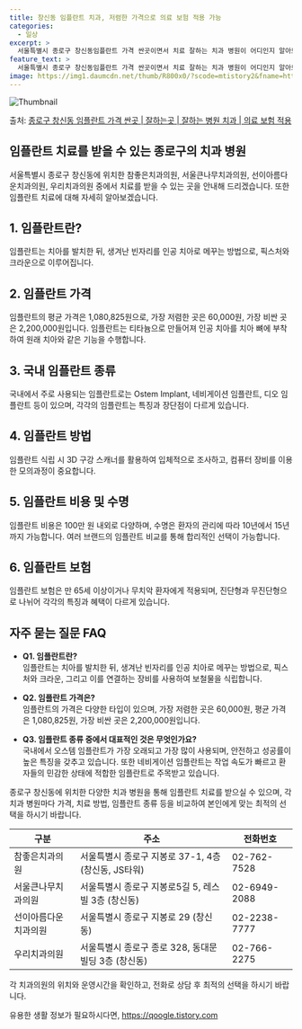 ```yaml
---
title: 창신동 임플란트 치과, 저렴한 가격으로 의료 보험 적용 가능
categories:
  - 일상
excerpt: >
  서울특별시 종로구 창신동임플란트 가격 싼곳이면서 치료 잘하는 치과 병원이 어디인지 알아보도록 하겠습니다. 서울특별시 종로구 창신동에 위치한 참좋은치과의원 서울큰나무치과의원 선이아름다운치과의원 우리치과의원 순서대로 안내 드리며, 임플란트 치료시 신경써야 할 부분 또한 같이 공유 드리겠습니다.2024년 임플란트 가격 살펴보기 👈 클릭임플란트 평균 가격참좋은치과의원표 내에 있는 전화 번호를 클릭 하시면 참좋은치과의원로 바로 전화 연결 됩니다.분류주소전화번호치과의원서울특별시 종로구 지봉로 37-1, 4층 (창신동, JS타워)📞02-762-7528로 전화하기참좋은치과의원 위치 확인하기 👈 클릭요일운영시간월요일10:00~19:00화요일10:00~19:00수요일10:00~19:00목..
feature_text: >
  서울특별시 종로구 창신동임플란트 가격 싼곳이면서 치료 잘하는 치과 병원이 어디인지 알아보도록 하겠습니다. 서울특별시 종로구 창신동에 위치한 참좋은치과의원 서울큰나무치과의원 선이아름다운치과의원 우리치과의원 순서대로 안내 드리며, 임플란트 치료시 신경써야 할 부분 또한 같이 공유 드리겠습니다.2024년 임플란트 가격 살펴보기 👈 클릭임플란트 평균 가격참좋은치과의원표 내에 있는 전화 번호를 클릭 하시면 참좋은치과의원로 바로 전화 연결 됩니다.분류주소전화번호치과의원서울특별시 종로구 지봉로 37-1, 4층 (창신동, JS타워)📞02-762-7528로 전화하기참좋은치과의원 위치 확인하기 👈 클릭요일운영시간월요일10:00~19:00화요일10:00~19:00수요일10:00~19:00목..
image: https://img1.daumcdn.net/thumb/R800x0/?scode=mtistory2&fname=https%3A%2F%2Fblog.kakaocdn.net%2Fdn%2FbiGUAW%2FbtsGZvYUVuC%2FATjvhqWUeS30wUh34lKZBk%2Fimg.webp
---
```


![Thumbnail](https://img1.daumcdn.net/thumb/R800x0/?scode=mtistory2&fname=https%3A%2F%2Fblog.kakaocdn.net%2Fdn%2FbiGUAW%2FbtsGZvYUVuC%2FATjvhqWUeS30wUh34lKZBk%2Fimg.webp)

<p>출처: <a href="https://qoogle.tistory.com/6831" rel="dofollow">종로구 창신동 임플란트 가격 싼곳 | 잘하는곳 | 잘하는 병원 치과 | 의료 보험 적용</a> </p>

## 임플란트 치료를 받을 수 있는 종로구의 치과 병원

서울특별시 종로구 창신동에 위치한 참좋은치과의원, 서울큰나무치과의원, 선이아름다운치과의원, 우리치과의원 중에서 치료를 받을 수 있는 곳을
안내해 드리겠습니다. 또한 임플란트 치료에 대해 자세히 알아보겠습니다.

## **1\. 임플란트란?**

임플란트는 치아를 발치한 뒤, 생겨난 빈자리를 인공 치아로 메꾸는 방법으로, 픽스처와 크라운으로 이루어집니다.

## **2\. 임플란트 가격**

임플란트의 평균 가격은 1,080,825원으로, 가장 저렴한 곳은 60,000원, 가장 비싼 곳은 2,200,000원입니다. 임플란트는
티타늄으로 만들어져 인공 치아를 치아 뼈에 부착하여 원래 치아와 같은 기능을 수행합니다.

## **3\. 국내 임플란트 종류**

국내에서 주로 사용되는 임플란트로는 Ostem Implant, 네비게이션 임플란트, 디오 임플란트 등이 있으며, 각각의 임플란트는 특징과
장단점이 다르게 있습니다.

## **4\. 임플란트 방법**

임플란트 식립 시 3D 구강 스캐너를 활용하여 입체적으로 조사하고, 컴퓨터 장비를 이용한 모의과정이 중요합니다.

## **5\. 임플란트 비용 및 수명**

임플란트 비용은 100만 원 내외로 다양하며, 수명은 환자의 관리에 따라 10년에서 15년까지 가능합니다. 여러 브랜드의 임플란트 비교를
통해 합리적인 선택이 가능합니다.

## **6\. 임플란트 보험**

임플란트 보험은 만 65세 이상이거나 무치악 환자에게 적용되며, 진단형과 무진단형으로 나뉘어 각각의 특징과 혜택이 다르게 있습니다.

## **자주 묻는 질문 FAQ**

  * **Q1. 임플란트란?**  
임플란트는 치아를 발치한 뒤, 생겨난 빈자리를 인공 치아로 메꾸는 방법으로, 픽스처와 크라운, 그리고 이를 연결하는 장비를 사용하여 보철물을
식립합니다.

  * **Q2. 임플란트 가격은?**  
임플란트의 가격은 다양한 타입이 있으며, 가장 저렴한 곳은 60,000원, 평균 가격은 1,080,825원, 가장 비싼 곳은
2,200,000원입니다.

  * **Q3. 임플란트 종류 중에서 대표적인 것은 무엇인가요?**  
국내에서 오스템 임플란트가 가장 오래되고 가장 많이 사용되며, 안전하고 성공률이 높은 특징을 갖추고 있습니다. 또한 네비게이션 임플란트는
작업 속도가 빠르고 환자들의 민감한 상태에 적합한 임플란트로 주목받고 있습니다.

종로구 창신동에 위치한 다양한 치과 병원을 통해 임플란트 치료를 받으실 수 있으며, 각 치과 병원마다 가격, 치료 방법, 임플란트 종류 등을
비교하여 본인에게 맞는 최적의 선택을 하시기 바랍니다.

**구분** | **주소** | **전화번호**  
---|---|---  
참좋은치과의원 | 서울특별시 종로구 지봉로 37-1, 4층 (창신동, JS타워) | 02-762-7528  
서울큰나무치과의원 | 서울특별시 종로구 지봉로5길 5, 레스빌 3층 (창신동) | 02-6949-2088  
선이아름다운치과의원 | 서울특별시 종로구 지봉로 29 (창신동) | 02-2238-7777  
우리치과의원 | 서울특별시 종로구 종로 328, 동대문빌딩 3층 (창신동) | 02-766-2275  
  
각 치과의원의 위치와 운영시간을 확인하고, 전화로 상담 후 최적의 선택을 하시기 바랍니다.



 

유용한 생활 정보가 필요하시다면, <a href="https://qoogle.tistory.com" rel="dofollow">https://qoogle.tistory.com</a>


